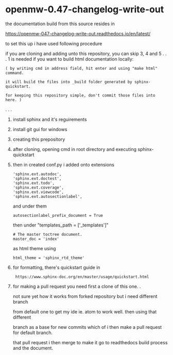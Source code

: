 # openmw-0.47-changelog-write-out

the documentation build from this source resides in

  https://openmw-047-changelog-write-out.readthedocs.io/en/latest/

to set this up i have used following procedure

if you are cloning and adding unto this repository, you can skip 3, 4 and 5
.
.
.
1 is needed if you want to build html documentation locally:  

    ( by writing cmd in address field, hit enter and using "make html" command.

    it will build the files into _build folder generated by sphinx-quickstart.

    for keeping this repository simple, don't commit those files into here. )
.
.
.
1) install sphinx and it's reguirements

2) install git gui for windows

3) creating this prepository

4) after cloning, opening cmd in root directory and executing sphinx-quickstart

5)  then in created conf.py i added onto extensions

        'sphinx.ext.autodoc',
        'sphinx.ext.doctest',
        'sphinx.ext.todo',
        'sphinx.ext.coverage',
        'sphinx.ext.viewcode',
        'sphinx.ext.autosectionlabel',

    and under them

        autosectionlabel_prefix_document = True

    then under "templates_path = ['_templates']"

        # The master toctree document.
        master_doc = 'index'

    as html theme using

        html_theme = 'sphinx_rtd_theme'

6) for formatting, there's quickstart guide in

        https://www.sphinx-doc.org/en/master/usage/quickstart.html


7) for making a pull request you need first a clone of this one.
.

    not sure yet how it works from forked repository but i need different branch

    from default one to get my ide ie. atom to work well. then using that different

    branch as a base for new commits which of i then make a pull request for default branch.

    that pull request i then merge to make it go to readthedocs build process and the document.
